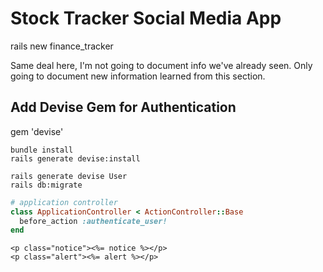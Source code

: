 # Stock Tracker Social Media App

rails new finance_tracker

Same deal here, I'm not going to document info we've already seen. Only going to document new information learned from this section.

## Add Devise Gem for Authentication
gem 'devise'

```cli
bundle install
rails generate devise:install

rails generate devise User
rails db:migrate

```

```ruby
# application controller
class ApplicationController < ActionController::Base
  before_action :authenticate_user!
end
```

```erb
<p class="notice"><%= notice %></p>
<p class="alert"><%= alert %></p>
```






































